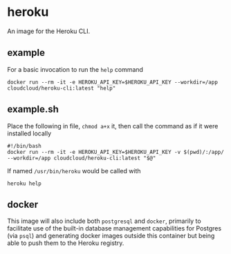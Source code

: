 
# heroku

An image for the Heroku CLI.

## example

For a basic invocation to run the ``help`` command

    docker run --rm -it -e HEROKU_API_KEY=$HEROKU_API_KEY --workdir=/app cloudcloud/heroku-cli:latest "help"

## example.sh

Place the following in file, ``chmod a+x`` it, then call the command as if it were installed locally

    #!/bin/bash
    docker run --rm -it -e HEROKU_API_KEY=$HEROKU_API_KEY -v $(pwd)/:/app/ --workdir=/app cloudcloud/heroku-cli:latest "$@"

If named ``/usr/bin/heroku`` would be called with

    heroku help

## docker

This image will also include both ``postgresql`` and ``docker``, primarily to facilitate use of the built-in database management capabilities for Postgres (via ``psql``) and generating docker images outside this container but being able to push them to the Heroku registry.


